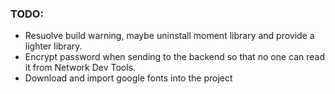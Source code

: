 <h3>TODO:</h3>
<ul>
    <li>Resuolve build warning, maybe uninstall moment library and provide a lighter library.</li>
    <li>Encrypt password when sending to the backend so that no one can read it from Network Dev Tools.</li>
    <li>Download and import google fonts into the project</li>
</ul>

